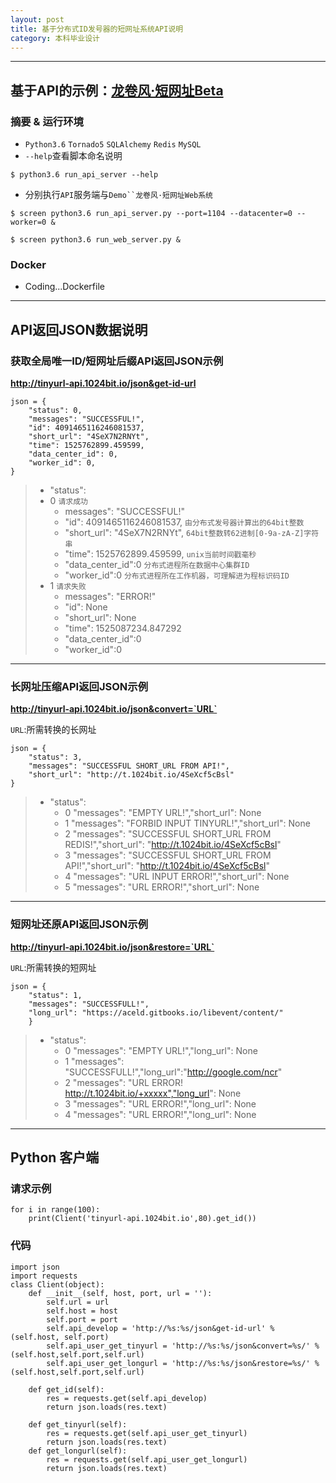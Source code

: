 ```yaml
---
layout: post
title: 基于分布式ID发号器的短网址系统API说明
category: 本科毕业设计
---
```


---



## 基于API的示例：[龙卷风·短网址Beta](http://tinyurl.1024bit.io)

### 摘要 & 运行环境
- `Python3.6` `Tornado5` `SQLAlchemy` `Redis` `MySQL`
- `--help`查看脚本命名说明

```
$ python3.6 run_api_server --help
```
- 分别执行`API`服务端与`Demo``龙卷风·短网址Web系统`

```
$ screen python3.6 run_api_server.py --port=1104 --datacenter=0 --worker=0 &

$ screen python3.6 run_web_server.py &
```

### Docker
- Coding...Dockerfile

---

## API返回JSON数据说明

### 获取全局唯一ID/短网址后缀API返回JSON示例

**http://tinyurl-api.1024bit.io/json&get-id-url**

```
json = {
	"status": 0,
	"messages": "SUCCESSFUL!",
	"id": 4091465116246081537,
	"short_url": "4SeX7N2RNYt",
	"time": 1525762899.459599,
	"data_center_id": 0,
	"worker_id": 0,
}
```

> -  "status":
>	- 0 `请求成功`
>		- messages": "SUCCESSFUL!"
>		- "id":  4091465116246081537, `由分布式发号器计算出的64bit整数`
> 		- "short_url": "4SeX7N2RNYt", `64bit整数转62进制[0-9a-zA-Z]字符串`
>		- "time": 1525762899.459599, `unix当前时间戳毫秒`
>		- "data_center_id":0 `分布式进程所在数据中心集群ID`
> 		- "worker_id":0 `分布式进程所在工作机器，可理解进为程标识码ID`
>	- 1 `请求失败`
>		- messages": "ERROR!"
>		- "id": None
> 		- "short_url": None
>		- "time": 1525087234.847292
>		- "data_center_id":0
> 		- "worker_id":0

---

### 长网址压缩API返回JSON示例

**http://tinyurl-api.1024bit.io/json&convert=`URL`**

`URL`:所需转换的长网址

```
json = {
	"status": 3,
	"messages": "SUCCESSFUL SHORT_URL FROM API!",
	"short_url": "http://t.1024bit.io/4SeXcf5cBsl"
}
```
> - "status":
>	- 0 "messages": "EMPTY URL!","short_url": None
>	- 1 "messages": "FORBID INPUT TINYURL!","short_url": None
>	- 2 "messages": "SUCCESSFUL SHORT_URL FROM REDIS!","short_url": "http://t.1024bit.io/4SeXcf5cBsl"	
>	- 3 "messages": "SUCCESSFUL SHORT_URL FROM API!","short_url": "http://t.1024bit.io/4SeXcf5cBsl"
>	- 4 "messages": "URL INPUT ERROR!","short_url": None
>	- 5 "messages": "URL ERROR!","short_url": None

---

### 短网址还原API返回JSON示例

**http://tinyurl-api.1024bit.io/json&restore=`URL`**

`URL`:所需转换的短网址

```
json = {
	"status": 1,
	"messages": "SUCCESSFULL!",
	"long_url": "https://aceld.gitbooks.io/libevent/content/"
	}
```
> - "status":
>	- 0 "messages": "EMPTY URL!","long_url": None
> 	- 1 "messages": "SUCCESSFULL!","long_url":"http://google.com/ncr"
> 	- 2 "messages": "URL ERROR! http://t.1024bit.io/+xxxxx","long_url": None
>	- 3 "messages": "URL ERROR!","long_url": None
>	- 4 "messages": "URL ERROR!","long_url": None

---

## Python 客户端

### 请求示例 

``` 
for i in range(100):
    print(Client('tinyurl-api.1024bit.io',80).get_id())
```

### 代码

```
import json
import requests
class Client(object):
    def __init__(self, host, port, url = ''):
        self.url = url
        self.host = host
        self.port = port
        self.api_develop = 'http://%s:%s/json&get-id-url' % (self.host, self.port)
        self.api_user_get_tinyurl = 'http://%s:%s/json&convert=%s/' %(self.host,self.port,self.url)
        self.api_user_get_longurl = 'http://%s:%s/json&restore=%s/' %(self.host,self.port,self.url)

    def get_id(self):
        res = requests.get(self.api_develop)
        return json.loads(res.text)

    def get_tinyurl(self):
        res = requests.get(self.api_user_get_tinyurl)
        return json.loads(res.text)
    def get_longurl(self):
        res = requests.get(self.api_user_get_longurl)
        return json.loads(res.text)
```


